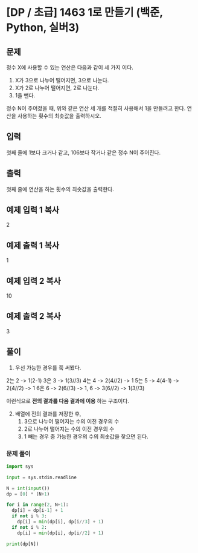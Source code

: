 # [DP / 초급] 1463 1로 만들기 (백준, Python, 실버3)

## 문제

정수 X에 사용할 수 있는 연산은 다음과 같이 세 가지 이다.

1.  X가 3으로 나누어 떨어지면, 3으로 나눈다.
2.  X가 2로 나누어 떨어지면, 2로 나눈다.
3.  1을 뺀다.

정수 N이 주어졌을 때, 위와 같은 연산 세 개를 적절히 사용해서 1을 만들려고 한다. 연산을 사용하는 횟수의 최솟값을 출력하시오.

## 입력

첫째 줄에 1보다 크거나 같고, 106보다 작거나 같은 정수 N이 주어진다.

## 출력

첫째 줄에 연산을 하는 횟수의 최솟값을 출력한다.

## 예제 입력 1  복사

2

## 예제 출력 1  복사

1

## 예제 입력 2  복사

10

## 예제 출력 2  복사

3

## 풀이

1. 우선 가능한 경우를 쭉 써봤다.

2는 2 -> 1(2-1)
3은 3 -> 1(3//3)
4는 4 -> 2(4//2) -> 1
5는 5 -> 4(4-1) -> 2(4//2) -> 1
6은 6 -> 2(6//3) -> 1, 6 -> 3(6//2) -> 1(3//3)

이런식으로 **전의 결과를 다음 결과에 이용** 하는 구조이다.

2. 배열에 전의 결과를 저장한 후, 
	1. 3으로 나누어 떨어지는 수의 이전 경우의 수
	2. 2로 나누어 떨어지는 수의 이전 경우의 수
	3. 1 빼는 경우
	중 가능한 경우의 수의 최솟값을 찾으면 된다.

### 문제 풀이

```python
import sys

input = sys.stdin.readline

N = int(input())
dp = [0] * (N+1)

for i in range(2, N+1):
  dp[i] = dp[i-1] + 1
  if not i % 3:
    dp[i] = min(dp[i], dp[i//3] + 1)
  if not i % 2:
    dp[i] = min(dp[i], dp[i//2] + 1)

print(dp[N])
```
<!--stackedit_data:
eyJoaXN0b3J5IjpbLTE2NTkyMjc2MzVdfQ==
-->
